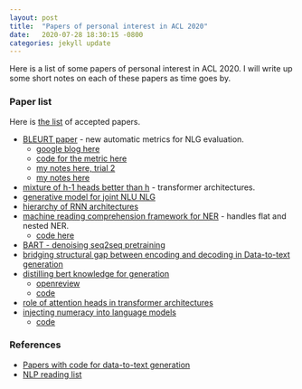```yaml
---
layout: post
title:  "Papers of personal interest in ACL 2020"
date:   2020-07-28 18:30:15 -0800
categories: jekyll update
---
```


Here is a list of some papers of personal interest in ACL 2020. I will write up some
short notes on each of these papers as time goes by.

### Paper list
Here is [the list](https://acl2020.org/program/accepted/) of accepted papers.

* [BLEURT paper](https://www.aclweb.org/anthology/2020.acl-main.704/) - new automatic metrics for NLG evaluation.
  * [google blog here](https://ai.googleblog.com/2020/05/evaluating-natural-language-generation.html)
  * [code for the metric here](https://github.com/google-research/bleurt)
  * [my notes here, trial 2]()
  * [my notes here](bleurt.markdown)
* [mixture of h-1 heads better than h](https://www.aclweb.org/anthology/2020.acl-main.587/) - transformer  architectures.
* [generative model for joint NLU NLG](https://www.aclweb.org/anthology/2020.acl-main.163/)
* [hierarchy of RNN architectures](https://www.aclweb.org/anthology/2020.acl-main.43.pdf)
* [machine reading comprehension framework for NER](https://www.aclweb.org/anthology/2020.acl-main.519.pdf) - handles flat and nested NER.
  * [code here](https://github.com/ShannonAI/mrc-for-flat-nested-ner)
* [BART - denoising seq2seq pretraining](https://www.aclweb.org/anthology/2020.acl-main.703/)
* [bridging structural gap between encoding and decoding in Data-to-text generation](https://www.aclweb.org/anthology/2020.acl-main.224/)
* [distilling bert knowledge for generation](https://www.aclweb.org/anthology/2020.acl-main.705.pdf)
  * [openreview](https://openreview.net/forum?id=Bkgz_krKPB)
  * [code](https://github.com/castorini/d-bert)
* [role of attention heads in transformer architectures](https://www.aclweb.org/anthology/2020.acl-main.311/#:~:text=Abstract,is%20unique%20in%20the%20architecture.)
* [injecting numeracy into language models](https://www.aclweb.org/anthology/2020.acl-main.89.pdf)
  * [code](https://github.com/ag1988/injecting_numeracy)

### References
* [Papers with code for data-to-text generation](https://paperswithcode.com/task/data-to-text-generation/codeless)
* [NLP reading list](https://github.com/changwookjun/nlp-paper#probe)
